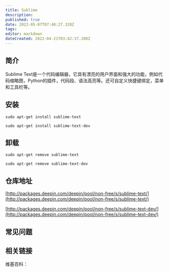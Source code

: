 ```yaml
---
title: Sublime
description: 
published: true
date: 2022-05-07T07:48:27.320Z
tags: 
editor: markdown
dateCreated: 2022-04-21T03:42:37.200Z
---
```


## 简介

Sublime Text是一个代码编辑器，它具有漂亮的用户界面和强大的功能，例如代码缩略图，Python的插件，代码段、语法高亮等。还可自定义快捷键绑定，菜单和工具栏等。

## 安装

`sudo apt-get install sublime-text`

`sudo apt-get install sublime-text-dev`

## 卸载

`sudo apt-get remove sublime-text`

`sudo apt-get remove sublime-text-dev`

## 仓库地址

[http://packages.deepin.com/deepin/pool/non-free/s/sublime-text/](http://packages.deepin.com/deepin/pool/non-free/s/sublime-text/)

[http://packages.deepin.com/deepin/pool/non-free/s/sublime-text-dev/](http://packages.deepin.com/deepin/pool/non-free/s/sublime-text-dev/)

## 常见问题

## 相关链接

维基百科：
